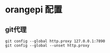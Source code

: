 # orangepi 配置

## git代理

```
git config --global http.proxy 127.0.0.1:7890
git config --global --unset http.proxy
```

## 